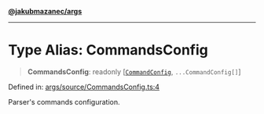 [**@jakubmazanec/args**](../README.md)

---

# Type Alias: CommandsConfig

> **CommandsConfig**: readonly \[[`CommandConfig`](CommandConfig.md), `...CommandConfig[]`\]

Defined in:
[args/source/CommandsConfig.ts:4](https://github.com/jakubmazanec/tools/blob/b70ba93afff7f67760159378262d2c0b19cfed9e/packages/args/source/CommandsConfig.ts#L4)

Parser's commands configuration.
